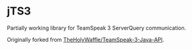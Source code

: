 jTS3
====

Partially working library for TeamSpeak 3 ServerQuery communication.

Originally forked from [TheHolyWaffle/TeamSpeak-3-Java-API](https://github.com/TheHolyWaffle/TeamSpeak-3-Java-API).
